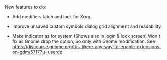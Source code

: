 New features to do:

- Add modifiers latch and lock for Xorg.

- Improve unsaved custom symbols dialog grid alignment and readability.

- Make indicator as for system (Shows also in login & lock screen)
  Won't fix as Gnome drop the option, So only with Gnome modification.
  See https://discourse.gnome.org/t/is-there-any-way-to-enable-extensions-on-gdm/5717?u=userdz
